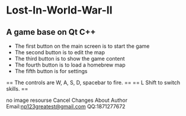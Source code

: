 # Lost-In-World-War-II
## A game base on Qt C++


* The first button on the main screen is to start the game
* The second button is to edit the map
* The third button is to show the game content
* The fourth button is to load a homebrew map
* The fifth button is for settings

== The controls are W, A, S, D, spacebar to fire. ==
== L Shift to switch skills. ==

no image resourse
Cancel Changes
About Author
Email:np123greatest@gmail.com
QQ:1871277672
